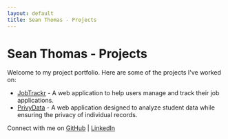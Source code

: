 ```yaml
---
layout: default
title: Sean Thomas - Projects
---
```


# Sean Thomas - Projects

Welcome to my project portfolio. Here are some of the projects I've worked on:

- [JobTrackr](projects/JobRrackr.md) - A web application to help users manage and track their job applications.
- [PrivyData](projects/PrivyData.md) - A web application designed to analyze student data while ensuring the privacy of individual records.

Connect with me on [GitHub](https://github.com/SeanCThomas0) | [LinkedIn](https://linkedin.com/in/sean-thomas-2002)
